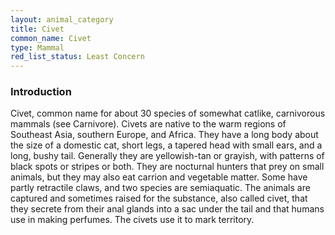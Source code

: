 ```yaml
---
layout: animal_category
title: Civet
common_name: Civet
type: Mammal
red_list_status: Least Concern
---
```


### Introduction

Civet, common name for about 30 species of somewhat catlike, carnivorous mammals (see Carnivore). Civets are native to the warm regions of Southeast Asia, southern Europe, and Africa. They have a long body about the size of a domestic cat, short legs, a tapered head with small ears, and a long, bushy tail. Generally they are yellowish-tan or grayish, with patterns of black spots or stripes or both. They are nocturnal hunters that prey on small animals, but they may also eat carrion and vegetable matter. Some have partly retractile claws, and two species are semiaquatic. The animals are captured and sometimes raised for the substance, also called civet, that they secrete from their anal glands into a sac under the tail and that humans use in making perfumes. The civets use it to mark territory.